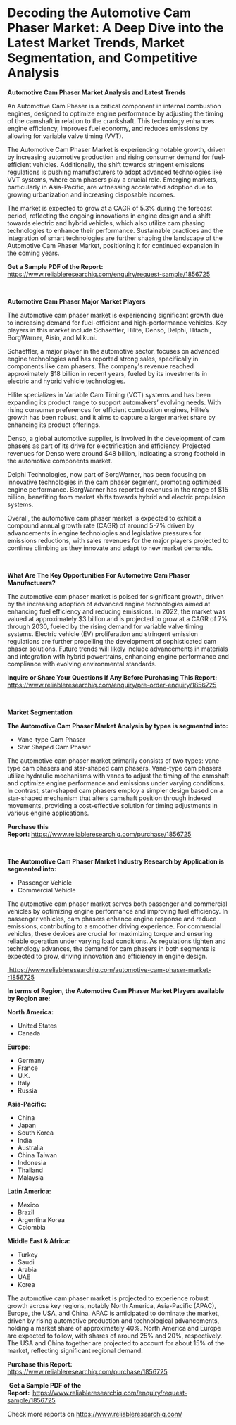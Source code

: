 <p><h1>Decoding the Automotive Cam Phaser Market: A Deep Dive into the Latest Market Trends, Market Segmentation, and Competitive Analysis</h1></p><p><strong>Automotive Cam Phaser Market Analysis and Latest Trends</strong></p>
<p><p>An Automotive Cam Phaser is a critical component in internal combustion engines, designed to optimize engine performance by adjusting the timing of the camshaft in relation to the crankshaft. This technology enhances engine efficiency, improves fuel economy, and reduces emissions by allowing for variable valve timing (VVT). </p><p>The Automotive Cam Phaser Market is experiencing notable growth, driven by increasing automotive production and rising consumer demand for fuel-efficient vehicles. Additionally, the shift towards stringent emissions regulations is pushing manufacturers to adopt advanced technologies like VVT systems, where cam phasers play a crucial role. Emerging markets, particularly in Asia-Pacific, are witnessing accelerated adoption due to growing urbanization and increasing disposable incomes.</p><p>The market is expected to grow at a CAGR of 5.3% during the forecast period, reflecting the ongoing innovations in engine design and a shift towards electric and hybrid vehicles, which also utilize cam phasing technologies to enhance their performance. Sustainable practices and the integration of smart technologies are further shaping the landscape of the Automotive Cam Phaser Market, positioning it for continued expansion in the coming years.</p></p>
<p><strong>Get a Sample PDF of the Report:&nbsp;</strong> <a href="https://www.reliableresearchiq.com/enquiry/request-sample/1856725?utm_campaign=2927&utm_medium=2&utm_source=Github&utm_content=ia&utm_term=27032025&utm_id=automotive-cam-phaser">https://www.reliableresearchiq.com/enquiry/request-sample/1856725</a></p>
<p>&nbsp;</p>
<p><strong>Automotive Cam Phaser Major Market Players</strong></p>
<p><p>The automotive cam phaser market is experiencing significant growth due to increasing demand for fuel-efficient and high-performance vehicles. Key players in this market include Schaeffler, Hilite, Denso, Delphi, Hitachi, BorgWarner, Aisin, and Mikuni.</p><p>Schaeffler, a major player in the automotive sector, focuses on advanced engine technologies and has reported strong sales, specifically in components like cam phasers. The company's revenue reached approximately $18 billion in recent years, fueled by its investments in electric and hybrid vehicle technologies.</p><p>Hilite specializes in Variable Cam Timing (VCT) systems and has been expanding its product range to support automakers’ evolving needs. With rising consumer preferences for efficient combustion engines, Hilite’s growth has been robust, and it aims to capture a larger market share by enhancing its product offerings.</p><p>Denso, a global automotive supplier, is involved in the development of cam phasers as part of its drive for electrification and efficiency. Projected revenues for Denso were around $48 billion, indicating a strong foothold in the automotive components market.</p><p>Delphi Technologies, now part of BorgWarner, has been focusing on innovative technologies in the cam phaser segment, promoting optimized engine performance. BorgWarner has reported revenues in the range of $15 billion, benefiting from market shifts towards hybrid and electric propulsion systems.</p><p>Overall, the automotive cam phaser market is expected to exhibit a compound annual growth rate (CAGR) of around 5-7% driven by advancements in engine technologies and legislative pressures for emissions reductions, with sales revenues for the major players projected to continue climbing as they innovate and adapt to new market demands.</p></p>
<p>&nbsp;</p>
<p><strong>What Are The Key Opportunities For Automotive Cam Phaser Manufacturers?</strong></p>
<p><p>The automotive cam phaser market is poised for significant growth, driven by the increasing adoption of advanced engine technologies aimed at enhancing fuel efficiency and reducing emissions. In 2022, the market was valued at approximately $3 billion and is projected to grow at a CAGR of 7% through 2030, fueled by the rising demand for variable valve timing systems. Electric vehicle (EV) proliferation and stringent emission regulations are further propelling the development of sophisticated cam phaser solutions. Future trends will likely include advancements in materials and integration with hybrid powertrains, enhancing engine performance and compliance with evolving environmental standards.</p></p>
<p><strong>Inquire or Share Your Questions If Any Before Purchasing This Report:</strong> <a href="https://www.reliableresearchiq.com/enquiry/pre-order-enquiry/1856725?utm_campaign=2927&utm_medium=2&utm_source=Github&utm_content=ia&utm_term=27032025&utm_id=automotive-cam-phaser">https://www.reliableresearchiq.com/enquiry/pre-order-enquiry/1856725</a></p>
<p>&nbsp;</p>
<p><strong>Market Segmentation</strong></p>
<p><strong>The Automotive Cam Phaser Market Analysis by types is segmented into:</strong></p>
<p><ul><li>Vane-type Cam Phaser</li><li>Star Shaped Cam Phaser</li></ul></p>
<p><p>The automotive cam phaser market primarily consists of two types: vane-type cam phasers and star-shaped cam phasers. Vane-type cam phasers utilize hydraulic mechanisms with vanes to adjust the timing of the camshaft and optimize engine performance and emissions under varying conditions. In contrast, star-shaped cam phasers employ a simpler design based on a star-shaped mechanism that alters camshaft position through indexed movements, providing a cost-effective solution for timing adjustments in various engine applications.</p></p>
<p><strong>Purchase this Report:&nbsp;</strong><a href="https://www.reliableresearchiq.com/purchase/1856725?utm_campaign=2927&utm_medium=2&utm_source=Github&utm_content=ia&utm_term=27032025&utm_id=automotive-cam-phaser">https://www.reliableresearchiq.com/purchase/1856725</a></p>
<p>&nbsp;</p>
<p><strong>The Automotive Cam Phaser Market Industry Research by Application is segmented into:</strong></p>
<p><ul><li>Passenger Vehicle</li><li>Commercial Vehicle</li></ul></p>
<p><p>The automotive cam phaser market serves both passenger and commercial vehicles by optimizing engine performance and improving fuel efficiency. In passenger vehicles, cam phasers enhance engine response and reduce emissions, contributing to a smoother driving experience. For commercial vehicles, these devices are crucial for maximizing torque and ensuring reliable operation under varying load conditions. As regulations tighten and technology advances, the demand for cam phasers in both segments is expected to grow, driving innovation and efficiency in engine design.</p></p>
<p><a href="https://www.reliableresearchiq.com/automotive-cam-phaser-market-r1856725?utm_campaign=2927&utm_medium=2&utm_source=Github&utm_content=ia&utm_term=27032025&utm_id=automotive-cam-phaser">&nbsp;https://www.reliableresearchiq.com/automotive-cam-phaser-market-r1856725</a></p>
<p><strong>In terms of Region, the Automotive Cam Phaser Market Players available by Region are:</strong></p>
<p>
    <p> <strong> North America: </strong>
        <ul>
            <li>United States</li>
            <li>Canada</li>
        </ul>
        </p> 
    <p> <strong> Europe: </strong>
        <ul>
            <li>Germany</li>
            <li>France</li>
            <li>U.K.</li>
            <li>Italy</li>
            <li>Russia</li>
        </ul>
        </p> 
    <p> <strong> Asia-Pacific: </strong>
        <ul>
            <li>China</li>
            <li>Japan</li>
            <li>South Korea</li>
            <li>India</li>
            <li>Australia</li>
            <li>China Taiwan</li>
            <li>Indonesia</li>
            <li>Thailand</li>
            <li>Malaysia</li>
        </ul>
        </p> 
    <p> <strong> Latin America: </strong>
        <ul>
            <li>Mexico</li>
            <li>Brazil</li>
            <li>Argentina Korea</li>
            <li>Colombia</li>
        </ul>
        </p> 
    <p> <strong> Middle East & Africa: </strong>
        <ul>
            <li>Turkey</li>
            <li>Saudi</li>
            <li>Arabia</li>
            <li>UAE</li>
            <li>Korea</li>
        </ul>
    </p>
    </p>
<p><p>The automotive cam phaser market is projected to experience robust growth across key regions, notably North America, Asia-Pacific (APAC), Europe, the USA, and China. APAC is anticipated to dominate the market, driven by rising automotive production and technological advancements, holding a market share of approximately 40%. North America and Europe are expected to follow, with shares of around 25% and 20%, respectively. The USA and China together are projected to account for about 15% of the market, reflecting significant regional demand.</p></p>
<p><strong>Purchase this Report: </strong><a href="https://www.reliableresearchiq.com/purchase/1856725?utm_campaign=2927&utm_medium=2&utm_source=Github&utm_content=ia&utm_term=27032025&utm_id=automotive-cam-phaser">https://www.reliableresearchiq.com/purchase/1856725</a></p>
<p>&nbsp;<strong>Get a Sample PDF of the Report:&nbsp;&nbsp;</strong><a href="https://www.reliableresearchiq.com/enquiry/request-sample/1856725?utm_campaign=2927&utm_medium=2&utm_source=Github&utm_content=ia&utm_term=27032025&utm_id=automotive-cam-phaser">https://www.reliableresearchiq.com/enquiry/request-sample/1856725</a></p>
<p><strong></strong></p>
<p>Check more reports on <a href="https://www.reliableresearchiq.com/?utm_campaign=2927&utm_medium=2&utm_source=Github&utm_content=ia&utm_term=27032025&utm_id=automotive-cam-phaser">https://www.reliableresearchiq.com/</a></p>